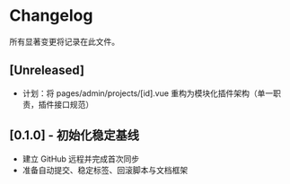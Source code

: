 # Changelog

所有显著变更将记录在此文件。

## [Unreleased]
- 计划：将 pages/admin/projects/[id].vue 重构为模块化插件架构（单一职责，插件接口规范）

## [0.1.0] - 初始化稳定基线
- 建立 GitHub 远程并完成首次同步
- 准备自动提交、稳定标签、回滚脚本与文档框架